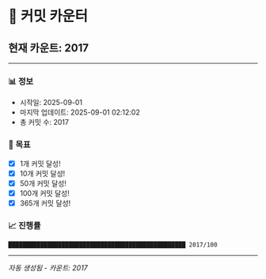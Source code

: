 # 🔢 커밋 카운터

## 현재 카운트: 2017

---

### 📊 정보
- 시작일: 2025-09-01
- 마지막 업데이트: 2025-09-01 02:12:02
- 총 커밋 수: 2017

### 🎯 목표
- [x] 1개 커밋 달성!
- [x] 10개 커밋 달성!
- [x] 50개 커밋 달성!
- [x] 100개 커밋 달성!
- [x] 365개 커밋 달성!

### 📈 진행률
```
██████████████████████████████████████████████████ 2017/100
```

---
*자동 생성됨 - 카운트: 2017*
